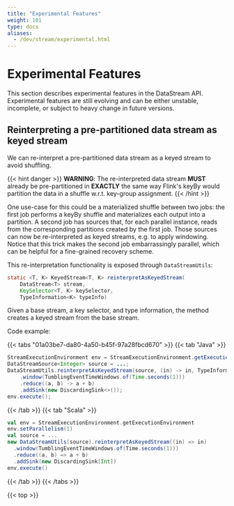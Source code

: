 ```yaml
---
title: "Experimental Features"
weight: 101
type: docs
aliases:
  - /dev/stream/experimental.html
---
```

<!--
Licensed to the Apache Software Foundation (ASF) under one
or more contributor license agreements.  See the NOTICE file
distributed with this work for additional information
regarding copyright ownership.  The ASF licenses this file
to you under the Apache License, Version 2.0 (the
"License"); you may not use this file except in compliance
with the License.  You may obtain a copy of the License at

  http://www.apache.org/licenses/LICENSE-2.0

Unless required by applicable law or agreed to in writing,
software distributed under the License is distributed on an
"AS IS" BASIS, WITHOUT WARRANTIES OR CONDITIONS OF ANY
KIND, either express or implied.  See the License for the
specific language governing permissions and limitations
under the License.
-->

# Experimental Features

This section describes experimental features in the DataStream API. Experimental features are still evolving and can be either unstable,
incomplete, or subject to heavy change in future versions.

Reinterpreting a pre-partitioned data stream as keyed stream
------------------------------------------------------------

We can re-interpret a pre-partitioned data stream as a keyed stream to avoid shuffling.

{{< hint danger >}}
**WARNING**: The re-interpreted data stream **MUST** already be pre-partitioned in **EXACTLY** the same way Flink's keyBy would partition
the data in a shuffle w.r.t. key-group assignment.
{{< /hint >}}

One use-case for this could be a materialized shuffle between two jobs: the first job performs a keyBy shuffle and materializes
each output into a partition. A second job has sources that, for each parallel instance, reads from the corresponding partitions
created by the first job. Those sources can now be re-interpreted as keyed streams, e.g. to apply windowing. Notice that this trick
makes the second job embarrassingly parallel, which can be helpful for a fine-grained recovery scheme.

This re-interpretation functionality is exposed through `DataStreamUtils`:

```java
static <T, K> KeyedStream<T, K> reinterpretAsKeyedStream(
    DataStream<T> stream,
    KeySelector<T, K> keySelector,
    TypeInformation<K> typeInfo)
```

Given a base stream, a key selector, and type information,
the method creates a keyed stream from the base stream.

Code example:

{{< tabs "01a03be7-da80-4a50-b45f-97a28fbcd670" >}}
{{< tab "Java" >}}
```java
StreamExecutionEnvironment env = StreamExecutionEnvironment.getExecutionEnvironment();
DataStreamSource<Integer> source = ...;
DataStreamUtils.reinterpretAsKeyedStream(source, (in) -> in, TypeInformation.of(Integer.class))
    .window(TumblingEventTimeWindows.of(Time.seconds(1)))
    .reduce((a, b) -> a + b)
    .addSink(new DiscardingSink<>());
env.execute();
```
{{< /tab >}}
{{< tab "Scala" >}}
```scala
val env = StreamExecutionEnvironment.getExecutionEnvironment
env.setParallelism(1)
val source = ...
new DataStreamUtils(source).reinterpretAsKeyedStream((in) => in)
  .window(TumblingEventTimeWindows.of(Time.seconds(1)))
  .reduce((a, b) => a + b)
  .addSink(new DiscardingSink[Int])
env.execute()
```
{{< /tab >}}
{{< /tabs >}}

{{< top >}}

